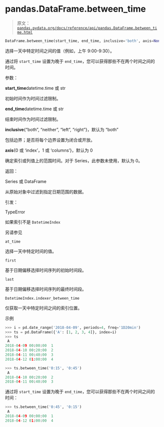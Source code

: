 # pandas.DataFrame.between_time

> 原文：[`pandas.pydata.org/docs/reference/api/pandas.DataFrame.between_time.html`](https://pandas.pydata.org/docs/reference/api/pandas.DataFrame.between_time.html)

```py
DataFrame.between_time(start_time, end_time, inclusive='both', axis=None)
```

选择一天中特定时间之间的值（例如，上午 9:00-9:30）。

通过将 `start_time` 设置为晚于 `end_time`，您可以获得那些不在两个时间之间的时间。

参数：

**start_time**datetime.time 或 str

初始时间作为时间过滤限制。

**end_time**datetime.time 或 str

结束时间作为时间过滤限制。

**inclusive**{“both”, “neither”, “left”, “right”}，默认为 “both”

包括边界；是否将每个边界设置为闭合或开放。

**axis**{0 或 ‘index’，1 或 ‘columns’}，默认为 0

确定索引或列值上的范围时间。对于 Series，此参数未使用，默认为 0。

返回：

Series 或 DataFrame

从原始对象中过滤到指定日期范围的数据。

引发：

TypeError

如果索引不是 `DatetimeIndex`

另请参见

`at_time`

选择一天中特定时间的值。

`first`

基于日期偏移选择时间序列的初始时间段。

`last`

基于日期偏移选择时间序列的最终时间段。

`DatetimeIndex.indexer_between_time`

仅获取一天中特定时间之间的索引位置。

示例

```py
>>> i = pd.date_range('2018-04-09', periods=4, freq='1D20min')
>>> ts = pd.DataFrame({'A': [1, 2, 3, 4]}, index=i)
>>> ts
 A
2018-04-09 00:00:00  1
2018-04-10 00:20:00  2
2018-04-11 00:40:00  3
2018-04-12 01:00:00  4 
```

```py
>>> ts.between_time('0:15', '0:45')
 A
2018-04-10 00:20:00  2
2018-04-11 00:40:00  3 
```

通过将 `start_time` 设置为晚于 `end_time`，您可以获得那些不在两个时间之间的时间：

```py
>>> ts.between_time('0:45', '0:15')
 A
2018-04-09 00:00:00  1
2018-04-12 01:00:00  4 
```
